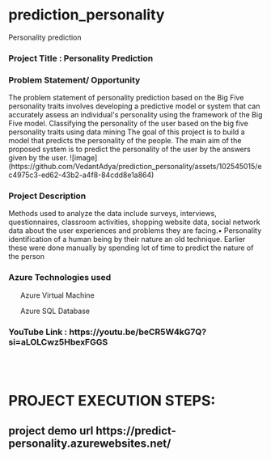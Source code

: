 # prediction_personality

Personality prediction 

<h3>Project Title : Personality Prediction</h3>

<h3>Problem Statement/ Opportunity</h3>
<p>The problem statement of personality prediction based on the Big Five personality traits involves developing a predictive model or system that can accurately assess an individual's personality using the framework of the Big Five model.
Classifying the personality of the user based on the big five personality traits using data mining 
The goal of this project is to build a model that predicts the personality of the people.  The main aim of the proposed system is to predict the personality of the user by the answers given by the user. 
![image](https://github.com/VedantAdya/prediction_personality/assets/102545015/ec4975c3-ed62-43b2-a4f8-84cdd8e1a864)
</p>

<h3>Project Description</h3>
<p>	Methods used to analyze the data include surveys, interviews, questionnaires, classroom activities, shopping website data, social network data about the user experiences and problems they are facing.•	Personality identification of a human being by their nature an old technique. Earlier these were done manually by spending lot of time to predict the nature of the person</p>


<h3>Azure Technologies used</h3>
<ul>Azure Virtual Machine</ul>
<ul>Azure SQL Database</ul>


<h3>YouTube Link : https://youtu.be/beCR5W4kG7Q?si=aLOLCwz5HbexFGGS</h3>
<br>
<br>
<h1>PROJECT EXECUTION STEPS:</h1>
<h2>project demo url https://predict-personality.azurewebsites.net/</h2>
